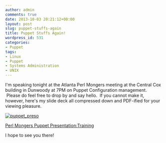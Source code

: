 ```yaml
---
author: admin
comments: true
date: 2013-10-03 20:21:12+00:00
layout: post
slug: puppet-stuffs-again
title: Puppet Stuffs Again!
wordpress_id: 531
categories:
- Puppet
tags:
- Linux
- Puppet
- Systems Administration
- UNIX
---
```


I'm speaking tonight at the Atlanta Perl Mongers meeting at the Central Cox building in Dunwoody at 7PM on Puppet Configuration management.  Please do feel free to drop by and say hello.  If you cannot make it, however, here's my slide deck all compressed down and PDF-ified for your viewing pleasure.

[![puppet_preso](http://cvquesty.github.io/images/puppet_preso.png)](http://cvquesty.github.io/images/puppet_preso.png)

[Perl Mongers Puppet Presentation:Training](http://cvquesty.github.io/images/Perl-Mongers-Puppet-PresentationTraining.pdf)



I hope to see you there!
